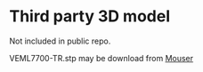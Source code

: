 # Third party 3D model

Not included in public repo.

VEML7700-TR.stp may be download from [Mouser](https://no.mouser.com/electronic-cad-symbols-models/)